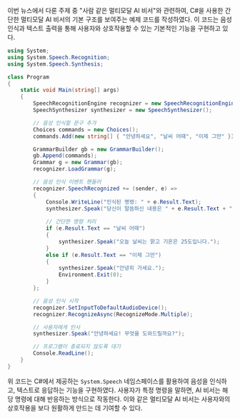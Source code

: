 이번 뉴스에서 다룬 주제 중 "사람 같은 멀티모달 AI 비서"와 관련하여, C#을 사용한 간단한 멀티모달 AI 비서의 기본 구조를 보여주는 예제 코드를 작성하였다. 이 코드는 음성 인식과 텍스트 출력을 통해 사용자와 상호작용할 수 있는 기본적인 기능을 구현하고 있다.

```csharp
using System;
using System.Speech.Recognition;
using System.Speech.Synthesis;

class Program
{
    static void Main(string[] args)
    {
        SpeechRecognitionEngine recognizer = new SpeechRecognitionEngine();
        SpeechSynthesizer synthesizer = new SpeechSynthesizer();

        // 음성 인식할 문구 추가
        Choices commands = new Choices();
        commands.Add(new string[] { "안녕하세요", "날씨 어때", "이제 그만" });

        GrammarBuilder gb = new GrammarBuilder();
        gb.Append(commands);
        Grammar g = new Grammar(gb);
        recognizer.LoadGrammar(g);

        // 음성 인식 이벤트 핸들러
        recognizer.SpeechRecognized += (sender, e) =>
        {
            Console.WriteLine("인식된 명령: " + e.Result.Text);
            synthesizer.Speak("당신이 말씀하신 내용은 " + e.Result.Text + " 입니다.");
            
            // 간단한 명령 처리
            if (e.Result.Text == "날씨 어때")
            {
                synthesizer.Speak("오늘 날씨는 맑고 기온은 25도입니다.");
            }
            else if (e.Result.Text == "이제 그만")
            {
                synthesizer.Speak("안녕히 가세요.");
                Environment.Exit(0);
            }
        };

        // 음성 인식 시작
        recognizer.SetInputToDefaultAudioDevice();
        recognizer.RecognizeAsync(RecognizeMode.Multiple);

        // 사용자에게 인사
        synthesizer.Speak("안녕하세요! 무엇을 도와드릴까요?");

        // 프로그램이 종료되지 않도록 대기
        Console.ReadLine();
    }
}
```

위 코드는 C#에서 제공하는 `System.Speech` 네임스페이스를 활용하여 음성을 인식하고, 텍스트로 응답하는 기능을 구현하였다. 사용자가 특정 명령을 말하면, AI 비서는 해당 명령에 대해 반응하는 방식으로 작동한다. 이와 같은 멀티모달 AI 비서는 사용자와의 상호작용을 보다 원활하게 만드는 데 기여할 수 있다.